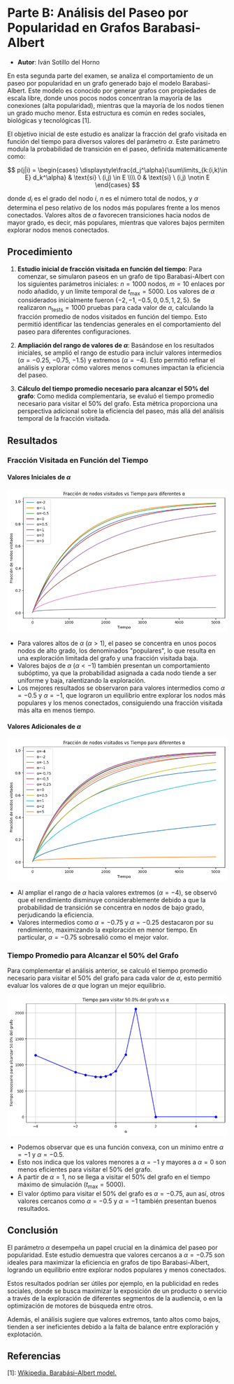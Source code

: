 # Parte B: Análisis del Paseo por Popularidad en Grafos Barabasi-Albert

- **Autor**: Iván Sotillo del Horno

En esta segunda parte del examen, se analiza el comportamiento de un paseo por popularidad en un grafo generado bajo el modelo Barabasi-Albert. Este modelo es conocido por generar grafos con propiedades de escala libre, donde unos pocos nodos concentran la mayoría de las conexiones (alta popularidad), mientras que la mayoría de los nodos tienen un grado mucho menor. Esta estructura es común en redes sociales, biológicas y tecnológicas [1].

El objetivo inicial de este estudio es analizar la fracción del grafo visitada en función del tiempo para diversos valores del parámetro $\alpha$. Este parámetro modula la probabilidad de transición en el paseo, definida matemáticamente como:

$$
p(j|i) =
\begin{cases}
\displaystyle\frac{d_j^\alpha}{\sum\limits_{k:(i,k)\in E} d_k^\alpha} & \text{si} \ (i,j) \in E \\\\
0 & \text{si} \ (i,j) \notin E
\end{cases}
$$

donde $d_i$ es el grado del nodo $i$, $n$ es el número total de nodos, y $\alpha$ determina el peso relativo de los nodos más populares frente a los menos conectados. Valores altos de $\alpha$ favorecen transiciones hacia nodos de mayor grado, es decir, más populares, mientras que valores bajos permiten explorar nodos menos conectados.

## Procedimiento

1. **Estudio inicial de fracción visitada en función del tiempo**:
   Para comenzar, se simularon paseos en un grafo de tipo Barabasi-Albert con los siguientes parámetros iniciales: $n = 1000$ nodos, $m = 10$ enlaces por nodo añadido, y un límite temporal de $t_{\text{max}} = 5000$. Los valores de $\alpha$ considerados inicialmente fueron $\{-2, -1, -0.5, 0, 0.5, 1, 2, 5\}$. Se realizaron $n_{\text{tests}} = 1000$ pruebas para cada valor de $\alpha$, calculando la fracción promedio de nodos visitados en función del tiempo. Esto permitió identificar las tendencias generales en el comportamiento del paseo para diferentes configuraciones.

2. **Ampliación del rango de valores de $\alpha$**:
   Basándose en los resultados iniciales, se amplió el rango de estudio para incluir valores intermedios ($\alpha = -0.25$, $-0.75$, $-1.5$) y extremos ($\alpha = -4$). Esto permitió refinar el análisis y explorar cómo valores menos comunes impactan la eficiencia del paseo.

3. **Cálculo del tiempo promedio necesario para alcanzar el 50% del grafo**:
   Como medida complementaria, se evaluó el tiempo promedio necesario para visitar el 50% del grafo. Esta métrica proporciona una perspectiva adicional sobre la eficiencia del paseo, más allá del análisis temporal de la fracción visitada.

## Resultados

### Fracción Visitada en Función del Tiempo

#### Valores Iniciales de $\alpha$

![Fracción Visitada en Función del Tiempo 1](graficas/grafica1.png)

- Para valores altos de $\alpha$ ($\alpha > 1$), el paseo se concentra en unos pocos nodos de alto grado, los denominados "populares", lo que resulta en una exploración limitada del grafo y una fracción visitada baja.
- Valores bajos de $\alpha$ ($\alpha < -1$) también presentan un comportamiento subóptimo, ya que la probabilidad asignada a cada nodo tiende a ser uniforme y baja, ralentizando la exploración.
- Los mejores resultados se observaron para valores intermedios como $\alpha = -0.5$ y $\alpha = -1$, que lograron un equilibrio entre explorar los nodos más populares y los menos conectados, consiguiendo una fracción visitada más alta en menos tiempo.

#### Valores Adicionales de $\alpha$

![Fracción Visitada en Función del Tiempo 2](graficas/grafica2.png)

- Al ampliar el rango de $\alpha$ hacia valores extremos ($\alpha = -4$), se observó que el rendimiento disminuye considerablemente debido a que la probabilidad de transición se concentra en nodos de bajo grado, perjudicando la eficiencia.
- Valores intermedios como $\alpha = -0.75$ y $\alpha = -0.25$ destacaron por su rendimiento, maximizando la exploración en menor tiempo. En particular, $\alpha = -0.75$ sobresalió como el mejor valor.

### Tiempo Promedio para Alcanzar el 50% del Grafo

Para complementar el análisis anterior, se calculó el tiempo promedio necesario para visitar el 50% del grafo para cada valor de $\alpha$, esto permitió evaluar los valores de $\alpha$ que logran un mejor equilibrio.

![Tiempo Promedio para Alcanzar el 50% del Grafo](graficas/grafica3.png)

- Podemos observar que es una función convexa, con un mínimo entre $\alpha = -1$ y $\alpha = -0.5$.
- Esto nos indica que los valores menores a $\alpha = -1$ y mayores a $\alpha = 0$ son menos eficientes para visitar el 50% del grafo.
- A partir de $\alpha = 1$, no se llega a visitar el 50% del grafo en el tiempo máximo de simulación ($t_{\text{max}} = 5000$).
- El valor óptimo para visitar el 50% del grafo es $\alpha = -0.75$, aun así, otros valores cercanos como $\alpha = -0.5$ y $\alpha = -1$ también presentan buenos resultados.

## Conclusión

El parámetro $\alpha$ desempeña un papel crucial en la dinámica del paseo por popularidad. Este estudio demuestra que valores cercanos a $\alpha = -0.75$ son ideales para maximizar la eficiencia en grafos de tipo Barabasi-Albert, logrando un equilibrio entre explorar nodos populares y menos conectados.

Estos resultados podrían ser útiles por ejemplo, en la publicidad en redes sociales, donde se busca maximizar la exposición de un producto o servicio a través de la exploración de diferentes segmentos de la audiencia, o en la optimización de motores de búsqueda entre otros.

Además, el análisis sugiere que valores extremos, tanto altos como bajos, tienden a ser ineficientes debido a la falta de balance entre exploración y explotación.

## Referencias

[1]: [Wikipedia. Barabási–Albert model.](https://en.wikipedia.org/wiki/Barab%C3%A1si%E2%80%93Albert_model)
